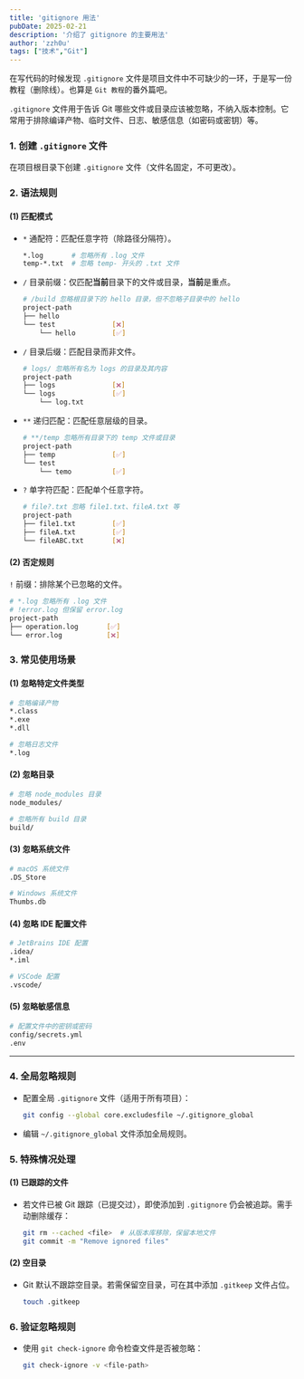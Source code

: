 ```yaml
---
title: 'gitignore 用法'
pubDate: 2025-02-21
description: '介绍了 gitignore 的主要用法'
author: 'zzh0u'
tags: ["技术","Git"]
---
```


在写代码的时候发现 `.gitignore` 文件是项目文件中不可缺少的一环，于是写一份教程（删除线）。也算是 `Git 教程`的番外篇吧。

`.gitignore` 文件用于告诉 Git 哪些文件或目录应该被忽略，不纳入版本控制。它常用于排除编译产物、临时文件、日志、敏感信息（如密码或密钥）等。

### 1. 创建 `.gitignore` 文件

在项目根目录下创建 `.gitignore` 文件（文件名固定，不可更改）。

### 2. 语法规则

#### (1) 匹配模式

- `*` 通配符：匹配任意字符（除路径分隔符）。

  ```bash
  *.log       # 忽略所有 .log 文件
  temp-*.txt  # 忽略 temp- 开头的 .txt 文件
  ```

- `/` 目录前缀：仅匹配**当前**目录下的文件或目录，**当前**是重点。

  ```bash
  # /build 忽略根目录下的 hello 目录，但不忽略子目录中的 hello
  project-path
  ├── hello
  └── test              [❌]
      └── hello         [✅]
  ```

- `/` 目录后缀：匹配目录而非文件。

  ```bash
  # logs/ 忽略所有名为 logs 的目录及其内容
  project-path
  ├── logs              [❌]
  └── logs              [✅]
      └── log.txt
  ```

- `**` 递归匹配：匹配任意层级的目录。

  ```bash
  # **/temp 忽略所有目录下的 temp 文件或目录
  project-path
  ├── temp              [✅]
  └── test
      └── temo          [✅]
  ```

- `?` 单字符匹配：匹配单个任意字符。

  ```bash
  # file?.txt 忽略 file1.txt、fileA.txt 等
  project-path
  ├── file1.txt         [✅]
  ├── fileA.txt         [✅]
  └── fileABC.txt       [❌]
  ```

#### (2) 否定规则

`!` 前缀：排除某个已忽略的文件。

```bash
# *.log 忽略所有 .log 文件
# !error.log 但保留 error.log
project-path
├── operation.log       [✅]
└── error.log           [❌]
```

### 3. 常见使用场景

#### (1) 忽略特定文件类型

```bash
# 忽略编译产物
*.class
*.exe
*.dll

# 忽略日志文件
*.log
```

#### (2) 忽略目录

```bash
# 忽略 node_modules 目录
node_modules/

# 忽略所有 build 目录
build/
```

#### (3) 忽略系统文件

```bash
# macOS 系统文件
.DS_Store

# Windows 系统文件
Thumbs.db
```

#### (4) 忽略 IDE 配置文件

```bash
# JetBrains IDE 配置
.idea/
*.iml

# VSCode 配置
.vscode/
```

#### (5) 忽略敏感信息

```bash
# 配置文件中的密钥或密码
config/secrets.yml
.env
```

---

### 4. 全局忽略规则

- 配置全局 `.gitignore` 文件（适用于所有项目）：

  ```bash
  git config --global core.excludesfile ~/.gitignore_global
  ```

- 编辑 `~/.gitignore_global` 文件添加全局规则。

### 5. 特殊情况处理

#### (1) 已跟踪的文件

- 若文件已被 Git 跟踪（已提交过），即使添加到 `.gitignore` 仍会被追踪。需手动删除缓存：

  ```bash
  git rm --cached <file>  # 从版本库移除，保留本地文件
  git commit -m "Remove ignored files"
  ```

#### (2) 空目录

- Git 默认不跟踪空目录。若需保留空目录，可在其中添加 `.gitkeep` 文件占位。

  ```bash
  touch .gitkeep
  ```

### 6. 验证忽略规则

- 使用 `git check-ignore` 命令检查文件是否被忽略：

  ```bash
  git check-ignore -v <file-path>
  ```
